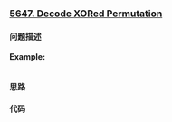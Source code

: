 ### [5647. Decode XORed Permutation](https://leetcode-cn.com/problems/decode-xored-permutation/)

#### 问题描述


**Example:**
```python

```

#### 思路

#### 代码

```python

```